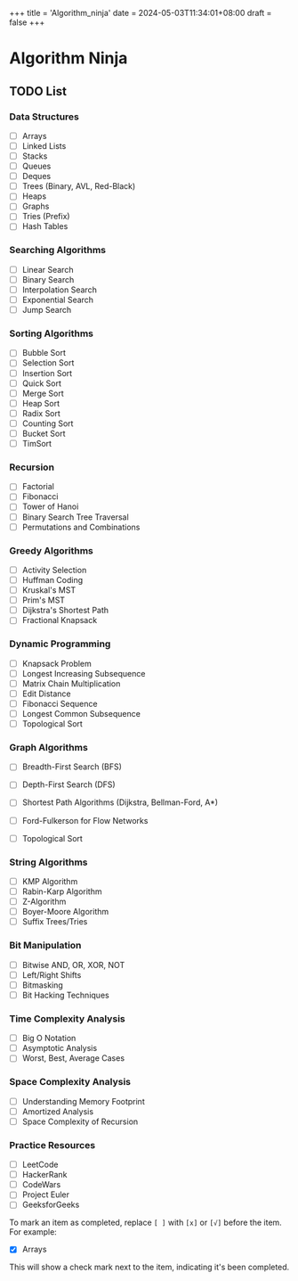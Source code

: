 +++
title = 'Algorithm_ninja'
date = 2024-05-03T11:34:01+08:00
draft = false
+++

# Algorithm Ninja
## TODO List
### Data Structures
- [ ] Arrays
- [ ] Linked Lists
- [ ] Stacks
- [ ] Queues
- [ ] Deques
- [ ] Trees (Binary, AVL, Red-Black)
- [ ] Heaps
- [ ] Graphs
- [ ] Tries (Prefix)
- [ ] Hash Tables

### Searching Algorithms
- [ ] Linear Search
- [ ] Binary Search
- [ ] Interpolation Search
- [ ] Exponential Search
- [ ] Jump Search

### Sorting Algorithms
- [ ] Bubble Sort
- [ ] Selection Sort
- [ ] Insertion Sort
- [ ] Quick Sort
- [ ] Merge Sort
- [ ] Heap Sort
- [ ] Radix Sort
- [ ] Counting Sort
- [ ] Bucket Sort
- [ ] TimSort

### Recursion
- [ ] Factorial
- [ ] Fibonacci
- [ ] Tower of Hanoi
- [ ] Binary Search Tree Traversal
- [ ] Permutations and Combinations

### Greedy Algorithms
- [ ] Activity Selection
- [ ] Huffman Coding
- [ ] Kruskal's MST
- [ ] Prim's MST
- [ ] Dijkstra's Shortest Path
- [ ] Fractional Knapsack

### Dynamic Programming
- [ ] Knapsack Problem
- [ ] Longest Increasing Subsequence
- [ ] Matrix Chain Multiplication
- [ ] Edit Distance
- [ ] Fibonacci Sequence
- [ ] Longest Common Subsequence
- [ ] Topological Sort

### Graph Algorithms
- [ ] Breadth-First Search (BFS)
- [ ] Depth-First Search (DFS)
- [ ] Shortest Path Algorithms (Dijkstra, Bellman-Ford, A*)
- [ ] Ford-Fulkerson for Flow Networks
- [ ] Topological Sort


### String Algorithms
- [ ] KMP Algorithm
- [ ] Rabin-Karp Algorithm
- [ ] Z-Algorithm
- [ ] Boyer-Moore Algorithm
- [ ] Suffix Trees/Tries

### Bit Manipulation
- [ ] Bitwise AND, OR, XOR, NOT
- [ ] Left/Right Shifts
- [ ] Bitmasking
- [ ] Bit Hacking Techniques

### Time Complexity Analysis
- [ ] Big O Notation
- [ ] Asymptotic Analysis
- [ ] Worst, Best, Average Cases

### Space Complexity Analysis
- [ ] Understanding Memory Footprint
- [ ] Amortized Analysis
- [ ] Space Complexity of Recursion

### Practice Resources
- [ ] LeetCode
- [ ] HackerRank
- [ ] CodeWars
- [ ] Project Euler
- [ ] GeeksforGeeks

To mark an item as completed, replace `[ ]` with `[x]` or `[√]` before the item. For example:

- [x] Arrays

This will show a check mark next to the item, indicating it's been completed.